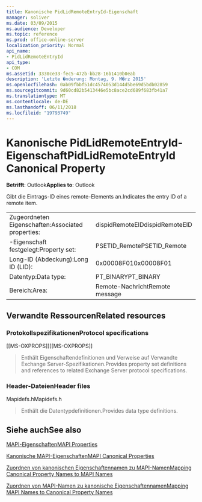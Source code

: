 ```yaml
---
title: Kanonische PidLidRemoteEntryId-Eigenschaft
manager: soliver
ms.date: 03/09/2015
ms.audience: Developer
ms.topic: reference
ms.prod: office-online-server
localization_priority: Normal
api_name:
- PidLidRemoteEntryId
api_type:
- COM
ms.assetid: 3330ce33-fec5-472b-bb28-16b1410b0eab
description: 'Letzte �nderung: Montag, 9. M�rz 2015'
ms.openlocfilehash: 0ab09fbbf51dc4574053d144d5be69d5bdb02859
ms.sourcegitcommit: 9d60cd82b5413446e5bc8ace2cd689f683fb41a7
ms.translationtype: MT
ms.contentlocale: de-DE
ms.lasthandoff: 06/11/2018
ms.locfileid: "19793749"
---
```

# <a name="pidlidremoteentryid-canonical-property"></a><span data-ttu-id="e980b-103">Kanonische PidLidRemoteEntryId-Eigenschaft</span><span class="sxs-lookup"><span data-stu-id="e980b-103">PidLidRemoteEntryId Canonical Property</span></span>

  
  
<span data-ttu-id="e980b-104">**Betrifft**: Outlook</span><span class="sxs-lookup"><span data-stu-id="e980b-104">**Applies to**: Outlook</span></span> 
  
<span data-ttu-id="e980b-105">Gibt die Eintrags-ID eines remote-Elements an.</span><span class="sxs-lookup"><span data-stu-id="e980b-105">Indicates the entry ID of a remote item.</span></span>
  
|||
|:-----|:-----|
|<span data-ttu-id="e980b-106">Zugeordneten Eigenschaften:</span><span class="sxs-lookup"><span data-stu-id="e980b-106">Associated properties:</span></span>  <br/> |<span data-ttu-id="e980b-107">dispidRemoteEID</span><span class="sxs-lookup"><span data-stu-id="e980b-107">dispidRemoteEID</span></span>  <br/> |
|<span data-ttu-id="e980b-108">-Eigenschaft festgelegt:</span><span class="sxs-lookup"><span data-stu-id="e980b-108">Property set:</span></span>  <br/> |<span data-ttu-id="e980b-109">PSETID_Remote</span><span class="sxs-lookup"><span data-stu-id="e980b-109">PSETID_Remote</span></span>  <br/> |
|<span data-ttu-id="e980b-110">Long-ID (Abdeckung):</span><span class="sxs-lookup"><span data-stu-id="e980b-110">Long ID (LID):</span></span>  <br/> |<span data-ttu-id="e980b-111">0x00008F01</span><span class="sxs-lookup"><span data-stu-id="e980b-111">0x00008F01</span></span>  <br/> |
|<span data-ttu-id="e980b-112">Datentyp:</span><span class="sxs-lookup"><span data-stu-id="e980b-112">Data type:</span></span>  <br/> |<span data-ttu-id="e980b-113">PT_BINARY</span><span class="sxs-lookup"><span data-stu-id="e980b-113">PT_BINARY</span></span>  <br/> |
|<span data-ttu-id="e980b-114">Bereich:</span><span class="sxs-lookup"><span data-stu-id="e980b-114">Area:</span></span>  <br/> |<span data-ttu-id="e980b-115">Remote-Nachricht</span><span class="sxs-lookup"><span data-stu-id="e980b-115">Remote message</span></span>  <br/> |
   
## <a name="related-resources"></a><span data-ttu-id="e980b-116">Verwandte Ressourcen</span><span class="sxs-lookup"><span data-stu-id="e980b-116">Related resources</span></span>

### <a name="protocol-specifications"></a><span data-ttu-id="e980b-117">Protokollspezifikationen</span><span class="sxs-lookup"><span data-stu-id="e980b-117">Protocol specifications</span></span>

<span data-ttu-id="e980b-118">[[MS-OXPROPS]]</span><span class="sxs-lookup"><span data-stu-id="e980b-118">[[MS-OXPROPS]]</span></span> 
  
> <span data-ttu-id="e980b-119">Enthält Eigenschaftendefinitionen und Verweise auf Verwandte Exchange Server-Spezifikationen.</span><span class="sxs-lookup"><span data-stu-id="e980b-119">Provides property set definitions and references to related Exchange Server protocol specifications.</span></span>
    
### <a name="header-files"></a><span data-ttu-id="e980b-120">Header-Dateien</span><span class="sxs-lookup"><span data-stu-id="e980b-120">Header files</span></span>

<span data-ttu-id="e980b-121">Mapidefs.h</span><span class="sxs-lookup"><span data-stu-id="e980b-121">Mapidefs.h</span></span>
  
> <span data-ttu-id="e980b-122">Enthält die Datentypdefinitionen.</span><span class="sxs-lookup"><span data-stu-id="e980b-122">Provides data type definitions.</span></span>
    
## <a name="see-also"></a><span data-ttu-id="e980b-123">Siehe auch</span><span class="sxs-lookup"><span data-stu-id="e980b-123">See also</span></span>



[<span data-ttu-id="e980b-124">MAPI-Eigenschaften</span><span class="sxs-lookup"><span data-stu-id="e980b-124">MAPI Properties</span></span>](mapi-properties.md)
  
[<span data-ttu-id="e980b-125">Kanonische MAPI-Eigenschaften</span><span class="sxs-lookup"><span data-stu-id="e980b-125">MAPI Canonical Properties</span></span>](mapi-canonical-properties.md)
  
[<span data-ttu-id="e980b-126">Zuordnen von kanonischen Eigenschaftennamen zu MAPI-Namen</span><span class="sxs-lookup"><span data-stu-id="e980b-126">Mapping Canonical Property Names to MAPI Names</span></span>](mapping-canonical-property-names-to-mapi-names.md)
  
[<span data-ttu-id="e980b-127">Zuordnen von MAPI-Namen zu kanonische Eigenschaftennamen</span><span class="sxs-lookup"><span data-stu-id="e980b-127">Mapping MAPI Names to Canonical Property Names</span></span>](mapping-mapi-names-to-canonical-property-names.md)

